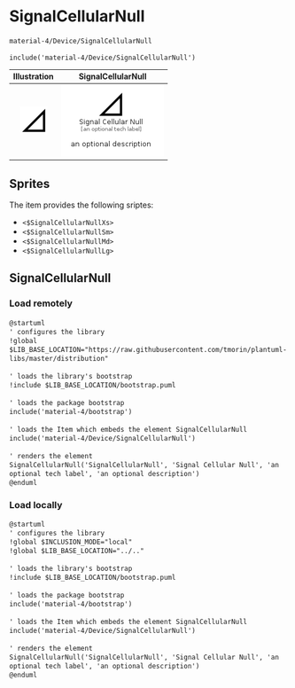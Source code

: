 # SignalCellularNull


```text
material-4/Device/SignalCellularNull
```

```text
include('material-4/Device/SignalCellularNull')
```



| Illustration | SignalCellularNull |
| :---: | :---: |
| ![illustration for Illustration](../../material-4/Device/SignalCellularNull.png) | ![illustration for SignalCellularNull](../../material-4/Device/SignalCellularNull.Local.png) |



## Sprites
The item provides the following sriptes:

- `<$SignalCellularNullXs>`
- `<$SignalCellularNullSm>`
- `<$SignalCellularNullMd>`
- `<$SignalCellularNullLg>`





## SignalCellularNull

### Load remotely
```plantuml
@startuml
' configures the library
!global $LIB_BASE_LOCATION="https://raw.githubusercontent.com/tmorin/plantuml-libs/master/distribution"

' loads the library's bootstrap
!include $LIB_BASE_LOCATION/bootstrap.puml

' loads the package bootstrap
include('material-4/bootstrap')

' loads the Item which embeds the element SignalCellularNull
include('material-4/Device/SignalCellularNull')

' renders the element
SignalCellularNull('SignalCellularNull', 'Signal Cellular Null', 'an optional tech label', 'an optional description')
@enduml
```

### Load locally
```plantuml
@startuml
' configures the library
!global $INCLUSION_MODE="local"
!global $LIB_BASE_LOCATION="../.."

' loads the library's bootstrap
!include $LIB_BASE_LOCATION/bootstrap.puml

' loads the package bootstrap
include('material-4/bootstrap')

' loads the Item which embeds the element SignalCellularNull
include('material-4/Device/SignalCellularNull')

' renders the element
SignalCellularNull('SignalCellularNull', 'Signal Cellular Null', 'an optional tech label', 'an optional description')
@enduml
```


